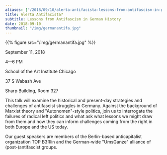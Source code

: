 ```yaml
---
aliases: ["/2018/09/10/alerta-antifacista-lessons-from-antifascism-in-german-history"]
title: Alerta Antifacista?
subtitle: Lessons from Antifascism in German History
date: 2018-09-10
thumbnail: "/img/germanantifa.jpg"
---
```


{{% figure src="/img/germanantifa.jpg" %}}

September 11, 2018

4--6 PM

School of the Art Institute Chicago

37 S Wabash Ave

Sharp Building, Room 327

This talk will examine the historical and present-day strategies and challenges of antifascist struggles in Germany. Against the background of Marxist theory and "Autonomen"-style politics, join us to interrogate the failures of radical left politics and what ask what lessons we might draw from them and how they can inform challenges coming from the right in both Europe and the US today.

Our guest speakers are members of the Berlin-based anticapitalist organization TOP B3Rlin and the German-wide "UmsGanze" alliance of (post-)antifascist groups.
